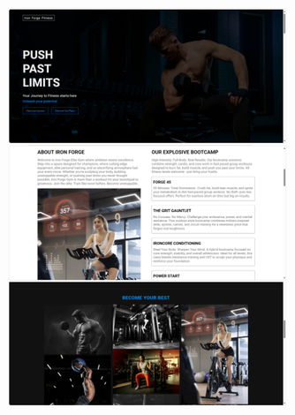 ![Output 1](https://github.com/unknawn-coder/Responsive-Gym-website/blob/0c0c348bc1f91b38de8766fe6e182a7c1516ed5f/output_1.png)
![output 2](https://github.com/unknawn-coder/Responsive-Gym-website/blob/ecb569f7e731aee510baeb942bf77a13d8ec0069/output_2.png)
![output 3](https://github.com/unknawn-coder/Responsive-Gym-website/blob/41f59a824750f6b3722c6d1c4395f78a7e1a6f92/output_3.png)
